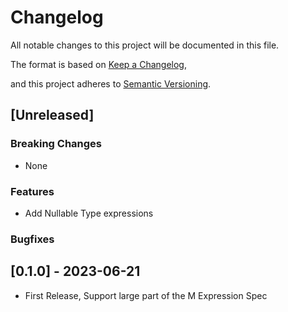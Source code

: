 # Changelog

All notable changes to this project will be documented in this file.

The format is based on [Keep a Changelog](https://keepachangelog.com/en/1.0.0/),

and this project adheres to [Semantic Versioning](https://semver.org/spec/v2.0.0.html).



## [Unreleased]

### Breaking Changes

- None

### Features

- Add Nullable Type expressions

### Bugfixes


## [0.1.0] - 2023-06-21

- First Release, Support large part of the M Expression Spec
